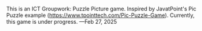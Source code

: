 This is an ICT Groupwork: Puzzle Picture game. Inspired by JavatPoint's Pic Puzzle example (https://www.tpointtech.com/Pic-Puzzle-Game).
Currently, this game is under progress. —Feb 27, 2025

